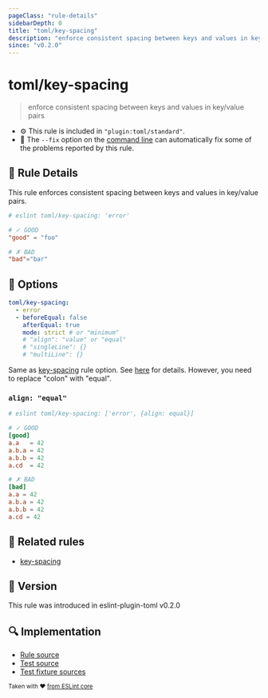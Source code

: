 ```yaml
---
pageClass: "rule-details"
sidebarDepth: 0
title: "toml/key-spacing"
description: "enforce consistent spacing between keys and values in key/value pairs"
since: "v0.2.0"
---
```

# toml/key-spacing

> enforce consistent spacing between keys and values in key/value pairs

- :gear: This rule is included in `"plugin:toml/standard"`.
- :wrench: The `--fix` option on the [command line](https://eslint.org/docs/user-guide/command-line-interface#fixing-problems) can automatically fix some of the problems reported by this rule.

## :book: Rule Details

This rule enforces consistent spacing between keys and values in key/value pairs.

<eslint-code-block fix>

<!-- eslint-skip -->

```toml
# eslint toml/key-spacing: 'error'

# ✓ GOOD
"good" = "foo"

# ✗ BAD
"bad"="bar"
```

</eslint-code-block>

## :wrench: Options

```yaml
toml/key-spacing:
  - error
  - beforeEqual: false
    afterEqual: true
    mode: strict # or "minimum"
    # "align": "value" or "equal"
    # "singleLine": {}
    # "multiLine": {}
```

Same as [key-spacing] rule option. See [here](https://eslint.org/docs/rules/key-spacing#options) for details. However, you need to replace "colon" with "equal".

### `align: "equal"`

<eslint-code-block fix>

<!-- eslint-skip -->

```toml
# eslint toml/key-spacing: ['error', {align: equal}]

# ✓ GOOD
[good]
a.a   = 42
a.b.a = 42
a.b.b = 42
a.cd  = 42

# ✗ BAD
[bad]
a.a = 42
a.b.a = 42
a.b.b = 42
a.cd = 42
```

</eslint-code-block>

## :couple: Related rules

- [key-spacing]

[key-spacing]: https://eslint.org/docs/rules/key-spacing

## :rocket: Version

This rule was introduced in eslint-plugin-toml v0.2.0

## :mag: Implementation

- [Rule source](https://github.com/ota-meshi/eslint-plugin-toml/blob/master/src/rules/key-spacing.ts)
- [Test source](https://github.com/ota-meshi/eslint-plugin-toml/blob/master/tests/src/rules/key-spacing.ts)
- [Test fixture sources](https://github.com/ota-meshi/eslint-plugin-toml/tree/master/tests/fixtures/rules/key-spacing)

<sup>Taken with ❤️ [from ESLint core](https://eslint.org/docs/rules/key-spacing)</sup>
